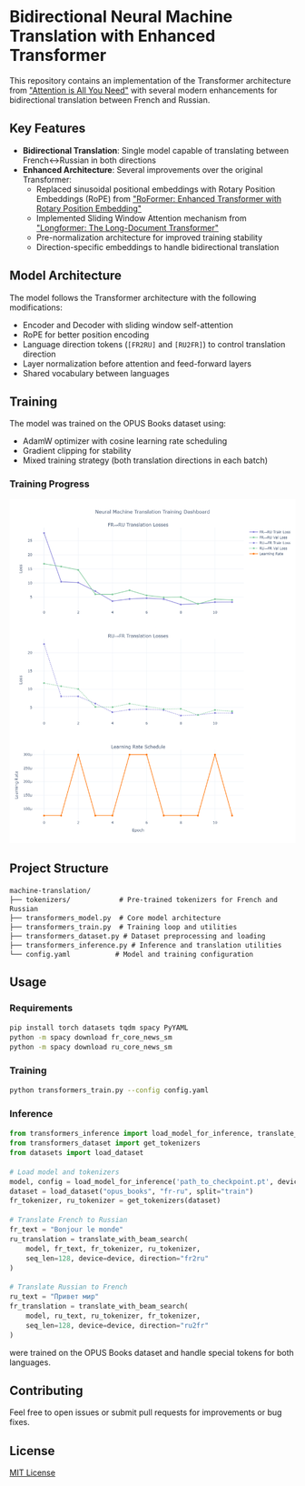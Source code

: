 # Bidirectional Neural Machine Translation with Enhanced Transformer

This repository contains an implementation of the Transformer architecture from ["Attention is All You Need"](https://arxiv.org/abs/1706.03762) with several modern enhancements for bidirectional translation between French and Russian.

## Key Features

- **Bidirectional Translation**: Single model capable of translating between French↔Russian in both directions
- **Enhanced Architecture**: Several improvements over the original Transformer:
  - Replaced sinusoidal positional embeddings with Rotary Position Embeddings (RoPE) from ["RoFormer: Enhanced Transformer with Rotary Position Embedding"](https://arxiv.org/abs/2104.09864)
  - Implemented Sliding Window Attention mechanism from ["Longformer: The Long-Document Transformer"](https://arxiv.org/pdf/2004.05150)
  - Pre-normalization architecture for improved training stability
  - Direction-specific embeddings to handle bidirectional translation

## Model Architecture

The model follows the Transformer architecture with the following modifications:
- Encoder and Decoder with sliding window self-attention
- RoPE for better position encoding
- Language direction tokens (``[FR2RU]`` and ``[RU2FR]``) to control translation direction
- Layer normalization before attention and feed-forward layers
- Shared vocabulary between languages

## Training

The model was trained on the OPUS Books dataset using:
- AdamW optimizer with cosine learning rate scheduling
- Gradient clipping for stability
- Mixed training strategy (both translation directions in each batch)

### Training Progress
<img src="https://github.com/g-hano/paper-implementations/blob/main/machine-translation/plot/loss_plot.png" width="800"/>

## Project Structure

```
machine-translation/
├── tokenizers/            # Pre-trained tokenizers for French and Russian
├── transformers_model.py  # Core model architecture
├── transformers_train.py  # Training loop and utilities
├── transformers_dataset.py # Dataset preprocessing and loading
├── transformers_inference.py # Inference and translation utilities
└── config.yaml           # Model and training configuration
```

## Usage

### Requirements
```bash
pip install torch datasets tqdm spacy PyYAML
python -m spacy download fr_core_news_sm
python -m spacy download ru_core_news_sm
```

### Training
```bash
python transformers_train.py --config config.yaml
```

### Inference
```python
from transformers_inference import load_model_for_inference, translate_with_beam_search
from transformers_dataset import get_tokenizers
from datasets import load_dataset

# Load model and tokenizers
model, config = load_model_for_inference('path_to_checkpoint.pt', device)
dataset = load_dataset("opus_books", "fr-ru", split="train")
fr_tokenizer, ru_tokenizer = get_tokenizers(dataset)

# Translate French to Russian
fr_text = "Bonjour le monde"
ru_translation = translate_with_beam_search(
    model, fr_text, fr_tokenizer, ru_tokenizer,
    seq_len=128, device=device, direction="fr2ru"
)

# Translate Russian to French
ru_text = "Привет мир"
fr_translation = translate_with_beam_search(
    model, ru_text, ru_tokenizer, fr_tokenizer,
    seq_len=128, device=device, direction="ru2fr"
)
```
were trained on the OPUS Books dataset and handle special tokens for both languages.

## Contributing

Feel free to open issues or submit pull requests for improvements or bug fixes.

## License

[MIT License](LICENSE)
